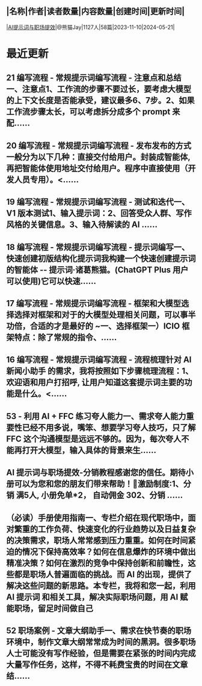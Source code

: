 |名称|作者|读者数量|内容数量|创建时间|更新时间|
---
|[AI提示词与职场提效](https://xiaobot.net/p/PandaJay01?refer=0b133df9-27dc-423b-8101-639049001c13)|@熊猫Jay|1127人|58篇|2023-11-10|2024-05-21|

# 最近更新
## 21 编写流程 - 常规提示词编写流程 - 注意点和总结一、注意点1、工作流的步骤不要过长，要考虑大模型的上下文长度是否能承受，建议最多6、7步。2、如果工作流步骤太长，可以考虑拆分成多个 prompt 来配......
## 20 编写流程 - 常规提示词编写流程 - 发布发布的方式一般分为以下几种：直接交付给用户。封装成智能体, 再把智能体使用地址交付给用户。程序中直接使用（开发人员专用）。<......
## 19 编写流程 - 常规提示词编写流程 - 测试和迭代一、V1 版本测试1、输入提示词：2、回答受众人群、写作风格的关键信息。3、输入待解读的 AI ......
## 18 编写流程 - 常规提示词编写流程 - 提示词编写一、快速创建初版结构化提示词我构建一个快速创建提示词的智能体 -- 提示词·诸葛熊猫。(ChatGPT Plus 用户可以使用)它可以快速......
## 17 编写流程 - 常规提示词编写流程 - 框架和大模型选择选择对框架和对于的大模型处理相关问题，可以事半功倍，合适的才是最好的 ~一、选择框架一）ICIO 框架特点：除了常规的指令、......
## 16 编写流程 - 常规提示词编写流程 - 流程梳理针对 AI 新闻小助手 的需求，我将按照如下步骤梳理流程：1、欢迎语和用户打招呼, 让用户知道这套提示词主要的功能是什么。<......
## 53 - 利用 AI + FFC 练习夸人能力一、需求夸人能力重要性已经不用多说，嘴笨、想要学习夸人技巧，只了解 FFC 这个沟通模型是远远不够的。因为，每次夸人不能再打开大模型，输入具体的背景来生......
## AI 提示词与职场提效-分销教程感谢您的信任。期待小册可以为您和您的朋友们带来帮助！🐼激励制度:1、分销 满5人, 小册免单*2， 自动佣金 302、分销 ......
## （必读）手册使用指南一、专栏介绍在现代职场中，面对繁重的工作负荷、快速变化的行业趋势以及日益复杂的决策需求，职场人常常感到压力重重。如何在时间紧迫的情况下保持高效率？如何在信息爆炸的环境中做出精准决策？如何在激烈的竞争中保持创新和前瞻性，这些都是职场人普遍面临的挑战。而 AI 的出现，提供了解决这些问题的新思路。本专栏，我将和您一起，利用 AI 提示词 和相关工具，解决实际职场问题，用 AI 赋能职场，留足时间做自己
## 52 职场案例 - 文章大纲助手一、需求在快节奏的职场环境中，制作文章大纲常常成为时间的黑洞。很多职场人士可能没有写作经验，但是需要在紧张的时间内完成大量写作任务，这样，不得不耗费宝贵的时间在文章结......


